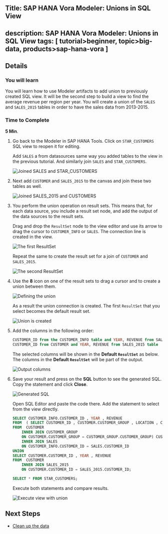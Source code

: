 ## Title: SAP HANA Vora Modeler: Unions in SQL View
description: SAP HANA Vora Modeler: Unions in SQL View
tags: [  tutorial>beginner, topic>big-data, products>sap-hana-vora ]
---

## Details
### You will learn  
You will learn how to use Modeler artifacts to add union to previously created SQL view. It will be the second step to build a view to find the average revenue per region per year. You will create a union of the `SALES` and `SALES_2015` tables in order to have the sales data from 2013-2015.

### Time to Complete
**5 Min**.

1. Go back to the Modeler in SAP HANA Tools. Click on `STAR_CUSTOMERS` SQL view to reopen it for editing.

    Add `SALES` a from datasources same way you added tables to the view in the previous tutorial. And similarly join `SALES` and `STAR_CUSTOMERS`.

    ![Joined SALES and STAR_CUSTOMERS](voraunion01.jpg)

2. Next add `CUSTOMER` and `SALES_2015` to the canvas and join these two tables as well.

    ![Joined SALES_2015 and CUSTOMERS](voraunion02.jpg)

3. You perform the union operation on result sets. This means that, for each data source, you include a result set node, and add the output of the data sources to the result sets.

    Drag and drop the `ResultSet` node to the view editor and use its arrow to drag the cursor to `CUSTOMER_INFO` or `SALES`. The connection line is created in the view.

    ![The first ResultSet](voraunion03.jpg)

    Repeat the same to create the result set for a join of `CUSTOMER` and `SALES_2015`.

    ![The second ResultSet](voraunion04.jpg)

4. Use the **8** icon on one of the result sets to drag a cursor and to create a union between them.

    ![Defining the union](voraunion05.jpg)

    As a result the union connection is created. The first `ResultSet` that you select becomes the default result set.

    ![Union is created](voraunion06.jpg)

5. Add the columns in the following order:

    ```sql
    CUSTOMER_ID from the CUSTOMER_INFO table and YEAR, REVENUE from SALES_P table
    CUSTOMER_ID from CUSTOMER and YEAR, REVENUE from SALES_2015 table
    ```

    The selected columns will be shown in the **Default `ResultSet`** as below. The columns in the **Default `ResultSet`** will be part of the output.

    ![Output columns](voraunion07.jpg)

6. Save your result and press on the **SQL** button to see the generated SQL. Copy the statement and click **Close**.

    ![Generated SQL](voraunion08.jpg)

    Open SQL Editor and paste the code there. Add the statement to select from the view directly.

    ```sql
    SELECT CUSTOMER_INFO.CUSTOMER_ID , YEAR , REVENUE  
    FROM  ( SELECT CUSTOMER_ID , CUSTOMER.CUSTOMER_GROUP , LOCATION , CATEGORY_ABBREVIATION  
    FROM  CUSTOMER
    	INNER JOIN CUSTOMER_GROUP
    	ON CUSTOMER.CUSTOMER_GROUP = CUSTOMER_GROUP.CUSTOMER_GROUP) CUSTOMER_INFO
    	INNER JOIN SALES
    	ON CUSTOMER_INFO.CUSTOMER_ID = SALES.CUSTOMER_ID
    UNION
    SELECT CUSTOMER.CUSTOMER_ID , YEAR , REVENUE  
    FROM  CUSTOMER
    	INNER JOIN SALES_2015
    	ON CUSTOMER.CUSTOMER_ID = SALES_2015.CUSTOMER_ID;

    SELECT * FROM STAR_CUSTOMERS;

    ```

    Execute both statements and compare results.

    ![Execute view with union](voraunion09.jpg)

## Next Steps
 - [Clean up the data](to-do)
